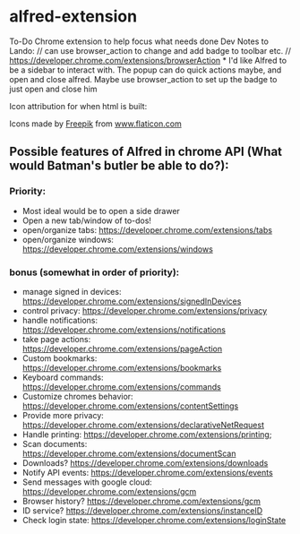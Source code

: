 # alfred-extension
To-Do Chrome extension to help focus what needs done
Dev Notes to Lando:
    // can use browser_action to change and add badge to toolbar etc.
    // https://developer.chrome.com/extensions/browserAction
    * I'd like Alfred to be a sidebar to interact with. The popup can do quick actions maybe, and open and close alfred. Maybe use browser_action to set up the badge to just open and close him

Icon attribution for when html is built: <div>Icons made by <a href="https://www.flaticon.com/authors/freepik" title="Freepik">Freepik</a> from <a href="https://www.flaticon.com/" title="Flaticon">www.flaticon.com</a></div>

## Possible features of Alfred in chrome API (What would Batman's butler be able to do?):
### Priority:
* Most ideal would be to open a side drawer
* Open a new tab/window of to-dos!
* open/organize tabs: https://developer.chrome.com/extensions/tabs
* open/organize windows: https://developer.chrome.com/extensions/windows

### bonus (somewhat in order of priority):
* manage signed in devices: https://developer.chrome.com/extensions/signedInDevices
* control privacy: https://developer.chrome.com/extensions/privacy 
* handle notifications: https://developer.chrome.com/extensions/notifications
* take page actions: https://developer.chrome.com/extensions/pageAction
* Custom bookmarks: https://developer.chrome.com/extensions/bookmarks
* Keyboard commands: https://developer.chrome.com/extensions/commands
* Customize chromes behavior: https://developer.chrome.com/extensions/contentSettings
* Provide more privacy: https://developer.chrome.com/extensions/declarativeNetRequest
* Handle printing: https://developer.chrome.com/extensions/printing;
* Scan documents: https://developer.chrome.com/extensions/documentScan
* Downloads? https://developer.chrome.com/extensions/downloads
* Notify API events: https://developer.chrome.com/extensions/events
* Send messages with google cloud: https://developer.chrome.com/extensions/gcm
* Browser history? https://developer.chrome.com/extensions/gcm
* ID service? https://developer.chrome.com/extensions/instanceID
* Check login state: https://developer.chrome.com/extensions/loginState

